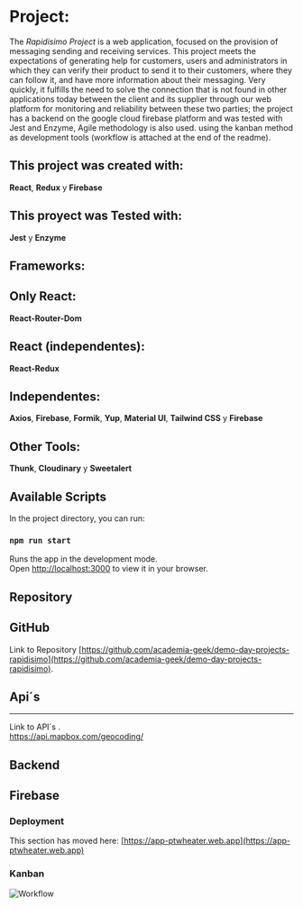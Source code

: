 # Project:

The *Rapidisimo Project* is a web application, focused on the provision of messaging sending and receiving services.
This project meets the expectations of generating help for customers, users and administrators in which they can verify their product to send it to their customers, where they can follow it, and have more information about their messaging.
Very quickly, it fulfills the need to solve the connection that is not found in other applications today between the client and its supplier through our web platform for monitoring and reliability between these two parties; the project has a backend on the google cloud firebase platform and was tested with Jest and Enzyme, Agile methodology is also used.
using the kanban method as development tools (workflow is attached at the end of the readme).

## This project was created with:

**React**, **Redux** y **Firebase**

## This proyect was Tested with:

**Jest** y **Enzyme**

## Frameworks:


Only React:
---
**React-Router-Dom** 

React (independentes):
---
**React-Redux**

Independentes:
---
**Axios**, **Firebase**, **Formik**, **Yup**, **Material UI**, **Tailwind CSS** y **Firebase**

Other Tools:
---
**Thunk**, **Cloudinary** y **Sweetalert**

## Available Scripts

In the project directory, you can run:

### `npm run start`

Runs the app in the development mode.\
Open [http://localhost:3000](http://localhost:3000) to view it in your browser.

## Repository
**GitHub**  
---

Link to Repository [https://github.com/academia-geek/demo-day-projects-rapidisimo](https://github.com/academia-geek/demo-day-projects-rapidisimo).  


## Api´s
---
Link to API´s .\
https://api.mapbox.com/geocoding/



## Backend
**Firebase** 
---

### Deployment

This section has moved here: [https://app-ptwheater.web.app](https://app-ptwheater.web.app)

### Kanban

![Workflow](https://res.cloudinary.com/docutv7ug/image/upload/v1653450845/PT-Wheather/KanbanPt-Weather_xqabr7.png "WorkFlow")